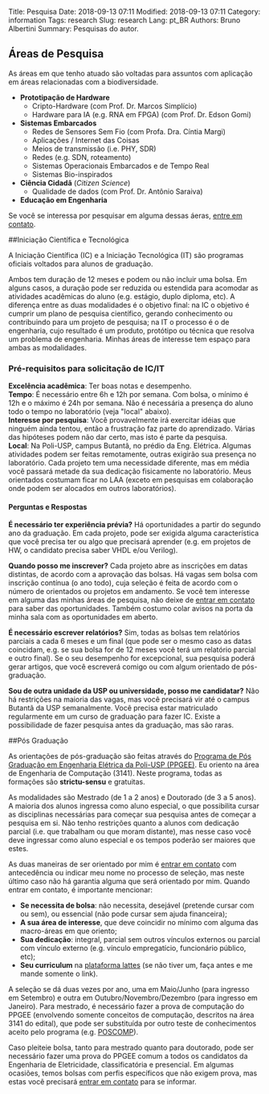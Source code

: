 Title: Pesquisa
Date: 2018-09-13 07:11
Modified: 2018-09-13 07:11
Category: information
Tags: research
Slug: research
Lang: pt_BR
Authors: Bruno Albertini
Summary: Pesquisas do autor.

## Áreas de Pesquisa
As áreas em que tenho atuado são voltadas para assuntos com aplicação em áreas relacionadas com a biodiversidade.

* **Prototipação de Hardware**
    - Cripto-Hardware (com Prof. Dr. Marcos Simplício)
    - Hardware para IA (e.g. RNA em FPGA) (com Prof. Dr. Edson Gomi)
* **Sistemas Embarcados**
    - Redes de Sensores Sem Fio (com Profa. Dra. Cíntia Margi)
    - Aplicações / Internet das Coisas
    - Meios de transmissão (i.e. PHY, SDR)
    - Redes (e.g. SDN, roteamento)
    - Sistemas Operacionais Embarcados e de Tempo Real
    - Sistemas Bio-inspirados
* **Ciência Cidadã** (_Citizen Science_)
    - Qualidade de dados (com Prof. Dr. Antônio Saraiva)
* **Educação em Engenharia**

Se você se interessa por pesquisar em alguma dessas áeras, [entre em contato]({filename}sobre.md).

##Iniciação Científica e Tecnológica

A Iniciação Científica (IC) e a Iniciação Tecnológica (IT) são programas oficiais voltados para alunos de graduação.

Ambos tem duração de 12 meses e podem ou não incluir uma bolsa. Em alguns casos, a duração pode ser reduzida ou estendida para acomodar as atividades acadêmicas do aluno (e.g. estágio, duplo diploma, etc). A diferença entre as duas modalidades é o objetivo final: na IC o objetivo é cumprir um plano de pesquisa científico, gerando conhecimento ou contribuindo para um projeto de pesquisa; na IT o processo é o de engenharia, cujo resultado é um produto, protótipo ou técnica que resolva um problema de engenharia. Minhas áreas de interesse tem espaço para ambas as modalidades.

### Pré-requisitos para solicitação de IC/IT

**Excelência acadêmica**: Ter boas notas e desempenho.  
**Tempo**: É necessário entre 6h e 12h por semana. Com bolsa, o mínimo é 12h e o máximo é 24h por semana. Não é necessária a presença do aluno todo o tempo no laboratório (veja "local" abaixo).  
**Interesse por pesquisa**: Você provavelmente irá exercitar idéias que ninguém ainda tentou, então a frustração faz parte do aprendizado. Várias das hipóteses podem não dar certo, mas isto é parte da pesquisa.  
**Local**: Na Poli-USP, campus Butantã, no prédio da Eng. Elétrica. Algumas atividades podem ser feitas remotamente, outras exigirão sua presença no laboratório. Cada projeto tem uma necessidade diferente, mas em média você passará metade da sua dedicação fisicamente no laboratório. Meus orientados costumam ficar no LAA (exceto em pesquisas em colaboração onde podem ser alocados em outros laboratórios).  

#### Perguntas e Respostas
**É necessário ter experiência prévia?** Há oportunidades a partir do segundo ano da graduação. Em cada projeto, pode ser exigida alguma característica que você precisa ter ou algo que precisará aprender (e.g. em projetos de HW, o candidato precisa saber VHDL e/ou Verilog).

**Quando posso me inscrever?** Cada projeto abre as inscrições em datas distintas, de acordo com a aprovação das bolsas. Há vagas sem bolsa com inscrição contínua (o ano todo), cuja seleção é feita de acordo com o número de orientados ou projetos em andamento. Se você tem interesse em alguma das minhas áreas de pesquisa, não deixe de [entrar em contato]({filename}sobre.md) para saber das oportunidades. Também costumo colar avisos na porta da minha sala com as oportunidades em aberto.

**É necessário escrever relatórios?** Sim, todas as bolsas tem relatórios parciais a cada 6 meses e um final (que pode ser o mesmo caso as datas coincidam, e.g. se sua bolsa for de 12 meses você terá um relatório parcial e outro final). Se o seu desempenho for excepcional, sua pesquisa poderá gerar artigos, que você escreverá comigo ou com algum orientado de pós-graduação.

**Sou de outra unidade da USP ou universidade, posso me candidatar?** Não há restrições na maioria das vagas, mas você precisará vir até o campus Butantã da USP semanalmente. Você precisa estar matriculado regularmente em um curso de graduação para fazer IC. Existe a possibilidade de fazer pesquisa antes da graduação, mas são raras.

##Pós Graduação

As orientações de pós-graduação são feitas através do [Programa de Pós Graduação em Engenharia Elétrica da Poli-USP (PPGEE)](http://ppgee.poli.usp.br). Eu oriento na área de Engenharia de Computação (3141). Neste programa, todas as formações são __strictu-sensu__ e gratuitas.

As modalidades são Mestrado (de 1 a 2 anos) e Doutorado (de 3 a 5 anos). A maioria dos alunos ingressa como aluno especial, o que possibilita cursar as disciplinas necessárias para começar sua pesquisa antes de começar a pesquisa em si. Não tenho restrições quanto a alunos com dedicação parcial (i.e. que trabalham ou que moram distante), mas nesse caso você deve ingressar como aluno especial e os tempos poderão ser maiores que estes.

As duas maneiras de ser orientado por mim é [entrar em contato]({filename}sobre.md) com antecedência ou indicar meu nome no processo de seleção, mas neste último caso não há garantia alguma que será orientado por mim. Quando entrar em contato, é importante mencionar:

- **Se necessita de bolsa**: não necessita, desejável (pretende cursar com ou sem), ou essencial (não pode cursar sem ajuda financeira);
- **A sua área de interesse**, que deve coincidir no mínimo com alguma das macro-áreas em que oriento;
- **Sua dedicação**: integral, parcial sem outros vínculos externos ou parcial com vínculo externo (e.g. vínculo empregatício, funcionário público, etc);
- **Seu curriculum** na [plataforma lattes](http://lattes.cnpq.br) (se não tiver um, faça antes e me mande somente o link).

A seleção se dá duas vezes por ano, uma em Maio/Junho (para ingresso em Setembro) e outra em Outubro/Novembro/Dezembro (para ingresso em Janeiro). Para mestrado, é necessário fazer a prova de computação do PPGEE (envolvendo somente conceitos de computação, descritos na área 3141 do edital), que pode ser substituída por outro teste de conhecimentos aceito pelo programa (e.g. [POSCOMP](http://www.sbc.org.br/educacao/poscomp)).

Caso pleiteie bolsa, tanto para mestrado quanto para doutorado, pode ser necessário fazer uma prova do PPGEE comum a todos os candidatos da Engenharia de Eletricidade, classificatória e presencial. Em algumas ocasiões, temos bolsas com perfis específicos que não exigem prova, mas estas você precisará [entrar em contato]({filename}sobre.md) para se informar.
